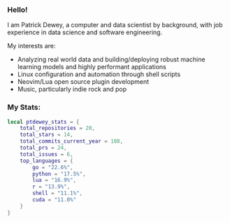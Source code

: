 ### Hello!

I am Patrick Dewey, a computer and data scientist by background, with job experience in data science and software engineering.  

My interests are:
- Analyzing real world data and building/deploying robust machine learning models and highly performant applications
- Linux configuration and automation through shell scripts
- Neovim/Lua open source plugin development
- Music, particularly indie rock and pop

### My Stats:
<!--STATS_START-->
```lua
local ptdewey_stats = {
    total_repositories = 20,
    total_stars = 14,
    total_commits_current_year = 108,
    total_prs = 24,
    total_issues = 6,
    top_languages = {
        go = "22.6%",
        python = "17.5%",
        lua = "16.9%",
        r = "13.9%",
        shell = "11.1%",
        cuda = "11.0%"
    }
}
```
<!--STATS_END-->
